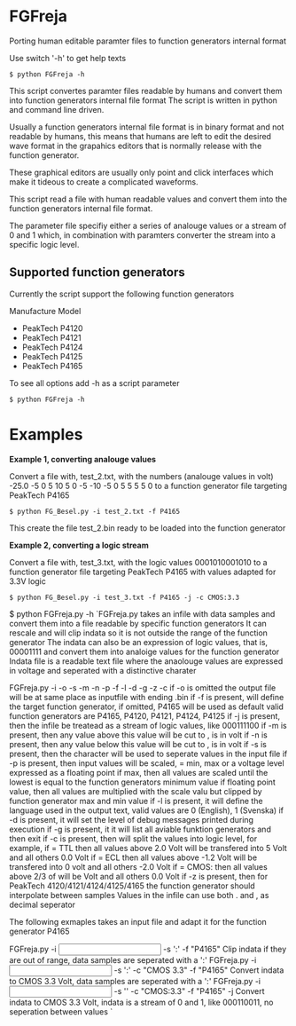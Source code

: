 # FGFreja
Porting human editable paramter files to function generators internal format

Use switch '-h' to get help texts

`$ python FGFreja -h`


This script convertes paramter files readable by humans and convert them into function generators internal file format
The script is written in python and command line driven.

Usually a function generators internal file format is in binary format and not readable by humans, this means that humans are left to edit the desired wave format in the grapahics editors that is normally release with the function generator.

These graphical editors are usually only point and click interfaces which make it tideous to create a complicated waveforms.

This script read a file with human readable values and convert them into the function generators internal file format.

The parameter file specifiy either a series of analouge values or a stream of 0 and 1 which, in combination with paramters converter the stream into a specific logic level.

## Supported function generators
Currently the script support the following function generators

Manufacture     Model
* PeakTech        P4120
* PeakTech        P4121
* PeakTech        P4124
* PeakTech        P4125
* PeakTech        P4165


To see all options add -h as a script parameter

`$ python FGFreja -h`

# Examples
**Example 1, converting analouge values**

Convert a file with, test_2.txt, with the numbers (analouge values in volt) -25.0 -5 0 5 10 5 0 -5 -10 -5 0 5 5 5 5 0 
to a function generator file targeting PeakTech P4165

`$ python FG_Besel.py -i test_2.txt -f P4165`

This create the file test_2.bin ready to be loaded into the function generator

**Example 2, converting a logic stream**

Convert a file with, test_3.txt, with the logic values 0001010001010
to a function generator file targeting PeakTech P4165 with values adapted for 3.3V logic

`$ python FG_Besel.py -i test_3.txt -f P4165 -j -c CMOS:3.3`


$ python FGFreja.py -h
`FGFreja.py takes an infile with data samples and convert them into a file readable by specific function generators
It can rescale and will clip indata so it is not outside the range of the function generator
The indata can also be an expression of logic values, that is, 00001111 and convert them into analoige values for the function generator
Indata file is a readable text file where the anaolouge values are expressed in voltage and seperated with a distinctive charater

FGFreja.py -i <inputfile> -o <outputfile> -s <split character> -m <max value> -n <min value> -p <scale value> -f <function generator model> -l <language> -d <debug level> -g -z -c <logic level>
if -o is omitted the output file will be at same place as inputfile with ending .bin
if -f <fg> is present, <fg> will define the target function generator, if omitted, P4165 will be used as default
                  valid function generators are P4165, P4120, P4121, P4124, P4125
if -j is present, then the infile be treatead as a stream of logic values, like 000111100
if -m is present, then any value above this value will be cut to <max value>, <max value> is in volt
if -n is present, then any value below this value will be cut to <min value>, <min value> is in volt
if -s is present, then the character <split character> will be used to seperate values in the input file
if -p is present, then input values will be scaled, <scale value> = min, max or a voltage level expressed as a floating point
                  if max, then all values are scaled until the lowest is equal to the function generators minimum value
                  if floating point value, then all values are multiplied with the scale valu but clipped by function generator max and min value
if -l <val> is present, it will define the language used in the output text, valid values are 0 (English), 1 (Svenska)
if -d is present, it will set the level of debug messages printed during execution
if -g is present, it it will list all aviable funktion generators and then exit
if -c <logic level> is present, then <logic level> will split the values into logic level, for example,
                   if <logic level> = TTL then all values above 2.0 Volt will be transfered into 5 Volt and all others 0.0 Volt
                   if <logic level> = ECL then all values above -1.2 Volt will be transfered into 0 volt and all others -2.0 Volt
                   if <logic level> = CMOS:<val> then all values above 2/3 of <val> will be <val> Volt and all others 0.0 Volt
if -z is present, then
                  for PeakTech 4120/4121/4124/4125/4165 the function generator should interpolate between samples
Values in the infile can use both . and , as decimal seperator


The following exmaples takes an input file and adapt it for the function generator P4165

FGFreja.py -i <input file> -s ':' -f "P4165"                   Clip indata if they are out of range, data samples are seperated with a ':'
FGFreja.py -i <input file> -s ':' -c "CMOS 3.3" -f "P4165"     Convert indata to CMOS 3.3 Volt, data samples are seperated with a ':'
FGFreja.py -i <input file> -s ''  -c "CMOS:3.3" -f "P4165" -j  Convert indata to CMOS 3.3 Volt, indata is a stream of 0 and 1, like 000110011, no seperation between values
`



